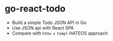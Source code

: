 # go-react-todo

- Build a simple Todo JSON API in Go
- Use JSON api with React SPA
- Compare with `htmx` + `templ` HATEOS approach

